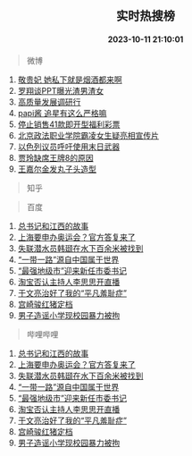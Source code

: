 <div align="center"><h2>实时热搜榜</h2><h4>2023-10-11 21:10:01</h4></div>

> 微博  

1. [敬贵妃 她私下就是烟酒都来啊](https://s.weibo.com/weibo?q=%E6%95%AC%E8%B4%B5%E5%A6%83%20%E5%A5%B9%E7%A7%81%E4%B8%8B%E5%B0%B1%E6%98%AF%E7%83%9F%E9%85%92%E9%83%BD%E6%9D%A5%E5%95%8A&t=31&band_rank=1&Refer=top)<br />
2. [罗翔谈PPT曝光渣男渣女](https://s.weibo.com/weibo?q=%23%E7%BD%97%E7%BF%94%E8%B0%88PPT%E6%9B%9D%E5%85%89%E6%B8%A3%E7%94%B7%E6%B8%A3%E5%A5%B3%23&t=31&band_rank=2&Refer=top)<br />
3. [高质量发展调研行](https://s.weibo.com/weibo?q=%23%E9%AB%98%E8%B4%A8%E9%87%8F%E5%8F%91%E5%B1%95%E8%B0%83%E7%A0%94%E8%A1%8C%23&t=31&band_rank=3&Refer=top)<br />
4. [papi酱 追星有这么严格嘛](https://s.weibo.com/weibo?q=papi%E9%85%B1%20%E8%BF%BD%E6%98%9F%E6%9C%89%E8%BF%99%E4%B9%88%E4%B8%A5%E6%A0%BC%E5%98%9B&t=31&band_rank=4&Refer=top)<br />
5. [停止销售41款即开型福利彩票](https://s.weibo.com/weibo?q=%23%E5%81%9C%E6%AD%A2%E9%94%80%E5%94%AE41%E6%AC%BE%E5%8D%B3%E5%BC%80%E5%9E%8B%E7%A6%8F%E5%88%A9%E5%BD%A9%E7%A5%A8%23&t=31&band_rank=5&Refer=top)<br />
6. [北京政法职业学院霸凌女生疑亮相宣传片](https://s.weibo.com/weibo?q=%23%E5%8C%97%E4%BA%AC%E6%94%BF%E6%B3%95%E8%81%8C%E4%B8%9A%E5%AD%A6%E9%99%A2%E9%9C%B8%E5%87%8C%E5%A5%B3%E7%94%9F%E7%96%91%E4%BA%AE%E7%9B%B8%E5%AE%A3%E4%BC%A0%E7%89%87%23&t=31&band_rank=6&Refer=top)<br />
7. [以色列议员呼吁使用末日武器](https://s.weibo.com/weibo?q=%23%E4%BB%A5%E8%89%B2%E5%88%97%E8%AE%AE%E5%91%98%E5%91%BC%E5%90%81%E4%BD%BF%E7%94%A8%E6%9C%AB%E6%97%A5%E6%AD%A6%E5%99%A8%23&t=31&band_rank=7&Refer=top)<br />
8. [贾玲缺席王牌8的原因](https://s.weibo.com/weibo?q=%23%E8%B4%BE%E7%8E%B2%E7%BC%BA%E5%B8%AD%E7%8E%8B%E7%89%8C8%E7%9A%84%E5%8E%9F%E5%9B%A0%23&t=31&band_rank=8&Refer=top)<br />
9. [王嘉尔金发丸子头造型](https://s.weibo.com/weibo?q=%23%E7%8E%8B%E5%98%89%E5%B0%94%E9%87%91%E5%8F%91%E4%B8%B8%E5%AD%90%E5%A4%B4%E9%80%A0%E5%9E%8B%23&t=31&band_rank=9&Refer=top)<br />

> 知乎  


> 百度  

1. [总书记和江西的故事](https://www.baidu.com/s?wd=%E6%80%BB%E4%B9%A6%E8%AE%B0%E5%92%8C%E6%B1%9F%E8%A5%BF%E7%9A%84%E6%95%85%E4%BA%8B&sa=fyb_news&rsv_dl=fyb_news)<br />
2. [上海要申办奥运会？官方答复来了](https://www.baidu.com/s?wd=%E4%B8%8A%E6%B5%B7%E8%A6%81%E7%94%B3%E5%8A%9E%E5%A5%A5%E8%BF%90%E4%BC%9A%EF%BC%9F%E5%AE%98%E6%96%B9%E7%AD%94%E5%A4%8D%E6%9D%A5%E4%BA%86&sa=fyb_news&rsv_dl=fyb_news)<br />
3. [失联潜水员韩颋在水下百余米被找到](https://www.baidu.com/s?wd=%E5%A4%B1%E8%81%94%E6%BD%9C%E6%B0%B4%E5%91%98%E9%9F%A9%E9%A2%8B%E5%9C%A8%E6%B0%B4%E4%B8%8B%E7%99%BE%E4%BD%99%E7%B1%B3%E8%A2%AB%E6%89%BE%E5%88%B0&sa=fyb_news&rsv_dl=fyb_news)<br />
4. [“一带一路”源自中国属于世界](https://www.baidu.com/s?wd=%E2%80%9C%E4%B8%80%E5%B8%A6%E4%B8%80%E8%B7%AF%E2%80%9D%E6%BA%90%E8%87%AA%E4%B8%AD%E5%9B%BD%E5%B1%9E%E4%BA%8E%E4%B8%96%E7%95%8C&sa=fyb_news&rsv_dl=fyb_news)<br />
5. [“最强地级市”迎来新任市委书记](https://www.baidu.com/s?wd=%E2%80%9C%E6%9C%80%E5%BC%BA%E5%9C%B0%E7%BA%A7%E5%B8%82%E2%80%9D%E8%BF%8E%E6%9D%A5%E6%96%B0%E4%BB%BB%E5%B8%82%E5%A7%94%E4%B9%A6%E8%AE%B0&sa=fyb_news&rsv_dl=fyb_news)<br />
6. [淘宝否认主持人李思思开直播](https://www.baidu.com/s?wd=%E6%B7%98%E5%AE%9D%E5%90%A6%E8%AE%A4%E4%B8%BB%E6%8C%81%E4%BA%BA%E6%9D%8E%E6%80%9D%E6%80%9D%E5%BC%80%E7%9B%B4%E6%92%AD&sa=fyb_news&rsv_dl=fyb_news)<br />
7. [于文亮治好了我的“平凡羞耻症”](https://www.baidu.com/s?wd=%E4%BA%8E%E6%96%87%E4%BA%AE%E6%B2%BB%E5%A5%BD%E4%BA%86%E6%88%91%E7%9A%84%E2%80%9C%E5%B9%B3%E5%87%A1%E7%BE%9E%E8%80%BB%E7%97%87%E2%80%9D&sa=fyb_news&rsv_dl=fyb_news)<br />
8. [宫崎骏红猪定档](https://www.baidu.com/s?wd=%E5%AE%AB%E5%B4%8E%E9%AA%8F%E7%BA%A2%E7%8C%AA%E5%AE%9A%E6%A1%A3&sa=fyb_news&rsv_dl=fyb_news)<br />
9. [男子造谣小学现校园暴力被拘](https://www.baidu.com/s?wd=%E7%94%B7%E5%AD%90%E9%80%A0%E8%B0%A3%E5%B0%8F%E5%AD%A6%E7%8E%B0%E6%A0%A1%E5%9B%AD%E6%9A%B4%E5%8A%9B%E8%A2%AB%E6%8B%98&sa=fyb_news&rsv_dl=fyb_news)<br />

> 哔哩哔哩  

1. [总书记和江西的故事](https://www.baidu.com/s?wd=%E6%80%BB%E4%B9%A6%E8%AE%B0%E5%92%8C%E6%B1%9F%E8%A5%BF%E7%9A%84%E6%95%85%E4%BA%8B&sa=fyb_news&rsv_dl=fyb_news)<br />
2. [上海要申办奥运会？官方答复来了](https://www.baidu.com/s?wd=%E4%B8%8A%E6%B5%B7%E8%A6%81%E7%94%B3%E5%8A%9E%E5%A5%A5%E8%BF%90%E4%BC%9A%EF%BC%9F%E5%AE%98%E6%96%B9%E7%AD%94%E5%A4%8D%E6%9D%A5%E4%BA%86&sa=fyb_news&rsv_dl=fyb_news)<br />
3. [失联潜水员韩颋在水下百余米被找到](https://www.baidu.com/s?wd=%E5%A4%B1%E8%81%94%E6%BD%9C%E6%B0%B4%E5%91%98%E9%9F%A9%E9%A2%8B%E5%9C%A8%E6%B0%B4%E4%B8%8B%E7%99%BE%E4%BD%99%E7%B1%B3%E8%A2%AB%E6%89%BE%E5%88%B0&sa=fyb_news&rsv_dl=fyb_news)<br />
4. [“一带一路”源自中国属于世界](https://www.baidu.com/s?wd=%E2%80%9C%E4%B8%80%E5%B8%A6%E4%B8%80%E8%B7%AF%E2%80%9D%E6%BA%90%E8%87%AA%E4%B8%AD%E5%9B%BD%E5%B1%9E%E4%BA%8E%E4%B8%96%E7%95%8C&sa=fyb_news&rsv_dl=fyb_news)<br />
5. [“最强地级市”迎来新任市委书记](https://www.baidu.com/s?wd=%E2%80%9C%E6%9C%80%E5%BC%BA%E5%9C%B0%E7%BA%A7%E5%B8%82%E2%80%9D%E8%BF%8E%E6%9D%A5%E6%96%B0%E4%BB%BB%E5%B8%82%E5%A7%94%E4%B9%A6%E8%AE%B0&sa=fyb_news&rsv_dl=fyb_news)<br />
6. [淘宝否认主持人李思思开直播](https://www.baidu.com/s?wd=%E6%B7%98%E5%AE%9D%E5%90%A6%E8%AE%A4%E4%B8%BB%E6%8C%81%E4%BA%BA%E6%9D%8E%E6%80%9D%E6%80%9D%E5%BC%80%E7%9B%B4%E6%92%AD&sa=fyb_news&rsv_dl=fyb_news)<br />
7. [于文亮治好了我的“平凡羞耻症”](https://www.baidu.com/s?wd=%E4%BA%8E%E6%96%87%E4%BA%AE%E6%B2%BB%E5%A5%BD%E4%BA%86%E6%88%91%E7%9A%84%E2%80%9C%E5%B9%B3%E5%87%A1%E7%BE%9E%E8%80%BB%E7%97%87%E2%80%9D&sa=fyb_news&rsv_dl=fyb_news)<br />
8. [宫崎骏红猪定档](https://www.baidu.com/s?wd=%E5%AE%AB%E5%B4%8E%E9%AA%8F%E7%BA%A2%E7%8C%AA%E5%AE%9A%E6%A1%A3&sa=fyb_news&rsv_dl=fyb_news)<br />
9. [男子造谣小学现校园暴力被拘](https://www.baidu.com/s?wd=%E7%94%B7%E5%AD%90%E9%80%A0%E8%B0%A3%E5%B0%8F%E5%AD%A6%E7%8E%B0%E6%A0%A1%E5%9B%AD%E6%9A%B4%E5%8A%9B%E8%A2%AB%E6%8B%98&sa=fyb_news&rsv_dl=fyb_news)<br />
